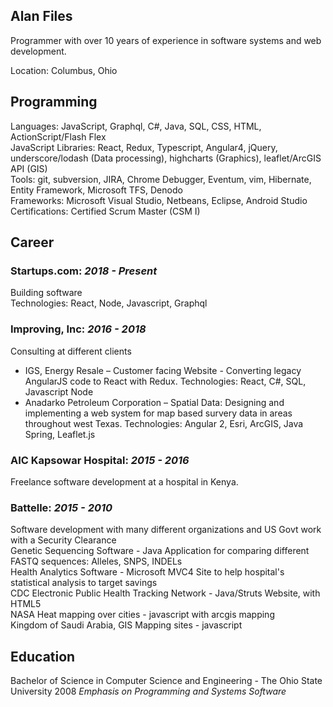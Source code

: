 ## Alan Files
Programmer with over 10 years of experience in software systems and web development.

Location: Columbus, Ohio


## Programming
Languages: JavaScript, Graphql, C#, Java, SQL, CSS, HTML, ActionScript/Flash Flex  
JavaScript Libraries:  React, Redux, Typescript, Angular4, jQuery, underscore/lodash (Data processing), highcharts (Graphics), leaflet/ArcGIS API (GIS)  
Tools: git, subversion, JIRA, Chrome Debugger, Eventum, vim, Hibernate, Entity Framework, Microsoft TFS, Denodo  
Frameworks: Microsoft Visual Studio, Netbeans, Eclipse, Android Studio  
Certifications: Certified Scrum Master (CSM I)  


## Career
### **Startups.com**: _2018 - Present_
Building software  
Technologies: React, Node, Javascript, Graphql  

### **Improving, Inc**: _2016 - 2018_
Consulting at different clients  
* IGS, Energy Resale – Customer facing Website - Converting legacy AngularJS code to React with Redux.
  Technologies: React, C#, SQL, Javascript Node
* Anadarko Petroleum Corporation – Spatial Data:  Designing and implementing a web system for map based survery data in areas throughout west Texas.
  Technologies: Angular 2, Esri, ArcGIS, Java Spring, Leaflet.js


### **AIC Kapsowar Hospital**: _2015 - 2016_
Freelance software development at a hospital in Kenya.


### **Battelle**: _2015 - 2010_
Software development with many different organizations and US Govt work with a Security Clearance   
Genetic Sequencing Software - Java Application for comparing different FASTQ sequences: Alleles, SNPS, INDELs  
Health Analytics Software - Microsoft MVC4 Site to help hospital's statistical analysis to target savings  
CDC Electronic Public Health Tracking Network - Java/Struts Website, with HTML5  
NASA Heat mapping over cities - javascript with arcgis mapping  
Kingdom of Saudi Arabia, GIS Mapping sites - javascript  


## Education
Bachelor of Science in Computer Science and Engineering - The Ohio State University 2008
_Emphasis on Programming and Systems Software_


